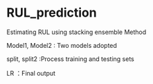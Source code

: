 # RUL_prediction
Estimating RUL using stacking ensemble Method

Model1, Model2 : Two models adopted 

split, split2 :Process training and testing sets

LR ：Final output
